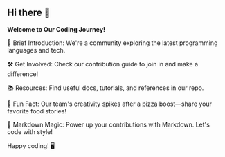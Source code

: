 ## Hi there 👋

**Welcome to Our Coding Journey!**

🚀 Brief Introduction: We're a community exploring the latest programming languages and tech.

🛠️ Get Involved: Check our contribution guide to join in and make a difference!

📚 Resources: Find useful docs, tutorials, and references in our repo.

🍕 Fun Fact: Our team's creativity spikes after a pizza boost—share your favorite food stories!

🧠 Markdown Magic: Power up your contributions with Markdown. Let's code with style!


Happy coding! 🖥️
